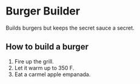 # Burger Builder
Builds burgers but keeps the secret sauce a secret.

## How to build a burger
1. Fire up the grill.
2. Let it warm up to 350 F.
3. Eat a carmel apple empanada.
